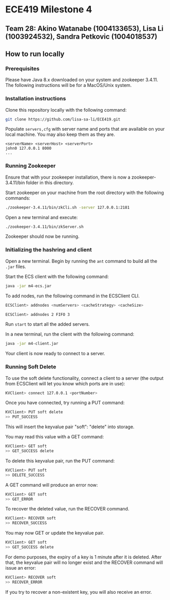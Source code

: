 # ECE419 Milestone 4
## Team 28: Akino Watanabe (1004133653), Lisa Li (1003924532), Sandra Petkovic (1004018537)

## How to run locally
### Prerequisites

Please have Java 8.x downloaded on your system and zookeeper 3.4.11. The following instructions will be for a MacOS/Unix system.

### Installation instructions

Clone this repository locally with the following command:

```sh
git clone https://github.com/lisa-sa-li/ECE419.git 
```

Populate `servers,cfg` with server name and ports that are available on your local machine. You may also keep them as they are.

```
<serverName> <serverHost> <serverPort>
john0 127.0.0.1 8000
...
```

### Running Zookeeper
Ensure that with your zookeeper installation, there is now a zookeeper-3.4.11/bin folder in this directory.

Start zookeeper on your machine from the root directory with the following commands:

```sh
./zookeeper-3.4.11/bin/zkCli.sh -server 127.0.0.1:2181
```

Open a new terminal and execute:

```sh
./zookeeper-3.4.11/bin/zkServer.sh
```

Zookeeper should now be running.

### Initializing the hashring and client

Open a new terminal. Begin by running the `ant` command to build all the `.jar` files.


Start the ECS client with the following command:

```sh
java -jar m4-ecs.jar
```

To add nodes, run the following command in the ECSClient CLI.

```sh
ECSClient> addnodes <numServers> <cacheStrategy> <cacheSize>

ECSClient> addnodes 2 FIFO 3
```

Run `start` to start all the added servers.

In a new terminal, run the client with the following command:

```sh
java -jar m4-client.jar
```

Your client is now ready to connect to a server.

### Running Soft Delete

To use the soft delete functionality, connect a client to a server (the output from ECSClient will let you know which ports are in use):

```sh
KVClient> connect 127.0.0.1 <portNumber>
```

Once you have connected, try running a PUT command:

```sh
KVClient> PUT soft delete
>> PUT_SUCCESS
```

This will insert the keyvalue pair "soft": "delete" into storage.

You may read this value with a GET command:

```sh
KVClient> GET soft
>> GET_SUCCESS delete
```

To delete this keyvalue pair, run the PUT command:

```sh
KVClient> PUT soft
>> DELETE_SUCCESS
```

A GET command will produce an error now:

```sh
KVClient> GET soft
>> GET_ERROR
```

To recover the deleted value, run the RECOVER command.

```sh
KVClient> RECOVER soft
>> RECOVER_SUCCESS
```

You may now GET or update the keyvalue pair.

```sh
KVClient> GET soft
>> GET_SUCCESS delete
```

For demo purposes, the expiry of a key is 1 minute after it is deleted. After that, the keyvalue pair will no longer exist and the RECOVER command will issue an error:

```sh
KVClient> RECOVER soft
>> RECOVER_ERROR
```

If you try to recover a non-existent key, you will also receive an error.